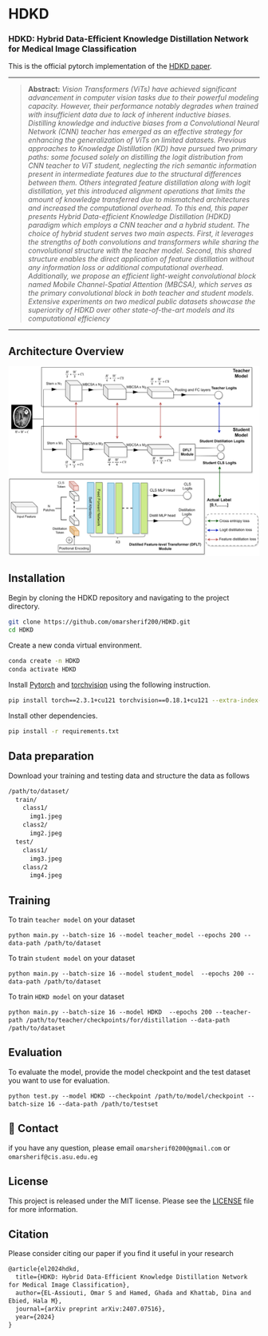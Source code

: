 # HDKD
### **HDKD: Hybrid Data-Efficient Knowledge Distillation Network for Medical Image Classification**
This is the official pytorch implementation of the [HDKD paper](https://arxiv.org/pdf/2407.07516).

<hr />

> **Abstract:** *Vision Transformers (ViTs) have achieved significant advancement in computer vision tasks
due to their powerful modeling capacity. However, their performance notably degrades when
trained with insufficient data due to lack of inherent inductive biases. Distilling knowledge
and inductive biases from a Convolutional Neural Network (CNN) teacher has emerged as
an effective strategy for enhancing the generalization of ViTs on limited datasets. Previous
approaches to Knowledge Distillation (KD) have pursued two primary paths: some focused
solely on distilling the logit distribution from CNN teacher to ViT student, neglecting the rich
semantic information present in intermediate features due to the structural differences between
them. Others integrated feature distillation along with logit distillation, yet this introduced
alignment operations that limits the amount of knowledge transferred due to mismatched architectures and increased the computational overhead. To this end, this paper presents Hybrid
Data-efficient Knowledge Distillation (HDKD) paradigm which employs a CNN teacher and
a hybrid student. The choice of hybrid student serves two main aspects. First, it leverages
the strengths of both convolutions and transformers while sharing the convolutional structure
with the teacher model. Second, this shared structure enables the direct application of feature
distillation without any information loss or additional computational overhead. Additionally, we propose an efficient light-weight convolutional block named Mobile Channel-Spatial
Attention (MBCSA), which serves as the primary convolutional block in both teacher and student models. Extensive experiments on two medical public datasets showcase the superiority
of HDKD over other state-of-the-art models and its computational efficiency*
<hr />

## Architecture Overview
<div align="center">
<img src="Images/HDKD.svg" />
</div>


## Installation
Begin by cloning the HDKD repository and navigating to the project directory.
```bash
git clone https://github.com/omarsherif200/HDKD.git
cd HDKD
```

Create a new conda virtual environment.
```bash
conda create -n HDKD
conda activate HDKD
```

Install [Pytorch](https://pytorch.org/) and [torchvision](https://pytorch.org/vision/stable/index.html) using the following instruction.
```bash
pip install torch==2.3.1+cu121 torchvision==0.18.1+cu121 --extra-index-url https://download.pytorch.org/whl/cu121
```

Install other dependencies.
```bash
pip install -r requirements.txt
```

## Data preparation
Download your training and testing data and structure the data as follows
```bash
/path/to/dataset/
  train/
    class1/
      img1.jpeg
    class2/
      img2.jpeg
  test/
    class1/
      img3.jpeg
    class/2
      img4.jpeg
```

## Training

To train `teacher model` on your dataset 

```shell script
python main.py --batch-size 16 --model teacher_model --epochs 200 --data-path /path/to/dataset
```

To train `student model` on your dataset 

```shell script
python main.py --batch-size 16 --model student_model  --epochs 200 --data-path /path/to/dataset
```

To train `HDKD model` on your dataset 

```shell script
python main.py --batch-size 16 --model HDKD  --epochs 200 --teacher-path /path/to/teacher/checkpoints/for/distillation --data-path /path/to/dataset
```

## Evaluation

To evaluate the model, provide the model checkpoint and the test dataset you want to use for evaluation.

```shell script
python test.py --model HDKD --checkpoint /path/to/model/checkpoint --batch-size 16 --data-path /path/to/testset
```

## 📧 Contact
if you have any question, please email `omarsherif0200@gmail.com` or `omarsherif@cis.asu.edu.eg`

## License
This project is released under the MIT license. Please see the [LICENSE](LICENSE) file for more information.

## Citation
Please consider citing our paper if you find it useful in your research
```
@article{el2024hdkd,
  title={HDKD: Hybrid Data-Efficient Knowledge Distillation Network for Medical Image Classification},
  author={EL-Assiouti, Omar S and Hamed, Ghada and Khattab, Dina and Ebied, Hala M},
  journal={arXiv preprint arXiv:2407.07516},
  year={2024}
}
```
